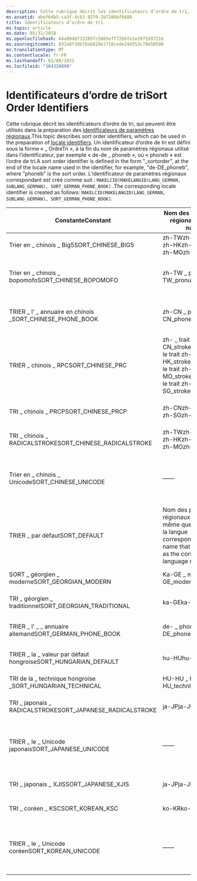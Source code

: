 ```yaml
---
description: Cette rubrique décrit les identificateurs d’ordre de tri, qui peuvent être utilisés dans la préparation des identificateurs de paramètres régionaux.
ms.assetid: abef64b5-ca3f-4cb3-92f0-1b7286bfb686
title: Identificateurs d’ordre de tri
ms.topic: article
ms.date: 05/31/2018
ms.openlocfilehash: 64a09d8f33285fc5665eff72bbfe1e2075597216
ms.sourcegitcommit: 831e8f3db78ab820e1710cede244553c70e50500
ms.translationtype: MT
ms.contentlocale: fr-FR
ms.lasthandoff: 01/08/2021
ms.locfileid: "104320890"
---
```

# <a name="sort-order-identifiers"></a><span data-ttu-id="9daae-103">Identificateurs d’ordre de tri</span><span class="sxs-lookup"><span data-stu-id="9daae-103">Sort Order Identifiers</span></span>

<span data-ttu-id="9daae-104">Cette rubrique décrit les identificateurs d’ordre de tri, qui peuvent être utilisés dans la préparation des [identificateurs de paramètres régionaux](locale-identifiers.md).</span><span class="sxs-lookup"><span data-stu-id="9daae-104">This topic describes sort order identifiers, which can be used in the preparation of [locale identifiers](locale-identifiers.md).</span></span> <span data-ttu-id="9daae-105">Un identificateur d’ordre de tri est défini sous la forme « \_ OrdreTri », à la fin du nom de paramètres régionaux utilisé dans l’identificateur, par exemple « de-de \_ phoneb », où « phoneb » est l’ordre de tri.</span><span class="sxs-lookup"><span data-stu-id="9daae-105">A sort order identifier is defined in the form "\_sortorder", at the end of the locale name used in the identifier, for example, "de-DE\_phoneb", where "phoneb" is the sort order.</span></span> <span data-ttu-id="9daae-106">L’identificateur de paramètres régionaux correspondant est créé comme suit : `MAKELCID(MAKELANGID(LANG_GERMAN, SUBLANG_GERMAN), SORT_GERMAN_PHONE_BOOK)` .</span><span class="sxs-lookup"><span data-stu-id="9daae-106">The corresponding locale identifier is created as follows: `MAKELCID(MAKELANGID(LANG_GERMAN, SUBLANG_GERMAN), SORT_GERMAN_PHONE_BOOK)`.</span></span>



| <span data-ttu-id="9daae-107">Constante</span><span class="sxs-lookup"><span data-stu-id="9daae-107">Constant</span></span>                      | <span data-ttu-id="9daae-108">Nom des paramètres régionaux</span><span class="sxs-lookup"><span data-stu-id="9daae-108">Locale name</span></span>                                                                                         | <span data-ttu-id="9daae-109">Signification</span><span class="sxs-lookup"><span data-stu-id="9daae-109">Meaning</span></span>                                                           |
|-------------------------------|-----------------------------------------------------------------------------------------------------|-------------------------------------------------------------------|
| <span data-ttu-id="9daae-110">Trier en \_ chinois \_ Big5</span><span class="sxs-lookup"><span data-stu-id="9daae-110">SORT\_CHINESE\_BIG5</span></span>           | <span data-ttu-id="9daae-111">zh-TW</span><span class="sxs-lookup"><span data-stu-id="9daae-111">zh-TW</span></span><br/> <span data-ttu-id="9daae-112">zh-HK</span><span class="sxs-lookup"><span data-stu-id="9daae-112">zh-HK</span></span><br/> <span data-ttu-id="9daae-113">zh-MO</span><span class="sxs-lookup"><span data-stu-id="9daae-113">zh-MO</span></span><br/>                                                  | <span data-ttu-id="9daae-114">Ordre Chinois BIG5</span><span class="sxs-lookup"><span data-stu-id="9daae-114">Chinese BIG5 order</span></span>                                                |
| <span data-ttu-id="9daae-115">Trier en \_ chinois \_ bopomofo</span><span class="sxs-lookup"><span data-stu-id="9daae-115">SORT\_CHINESE\_BOPOMOFO</span></span>       | <span data-ttu-id="9daae-116">zh-TW \_ pronun</span><span class="sxs-lookup"><span data-stu-id="9daae-116">zh-TW\_pronun</span></span>                                                                                       | <span data-ttu-id="9daae-117">Ordre bopomofo chinois traditionnel</span><span class="sxs-lookup"><span data-stu-id="9daae-117">Traditional Chinese Bopomofo order</span></span>                                |
| <span data-ttu-id="9daae-118">TRIER \_ l' \_ annuaire en chinois \_</span><span class="sxs-lookup"><span data-stu-id="9daae-118">SORT\_CHINESE\_PHONE\_BOOK</span></span>    | <span data-ttu-id="9daae-119">zh-CN \_ phoneb</span><span class="sxs-lookup"><span data-stu-id="9daae-119">zh-CN\_phoneb</span></span><br/>                                                                            | <span data-ttu-id="9daae-120">Commande de l’annuaire téléphonique chinois (nom)</span><span class="sxs-lookup"><span data-stu-id="9daae-120">Chinese phone book (surname) order</span></span>                                |
| <span data-ttu-id="9daae-121">TRIER \_ chinois \_ RPC</span><span class="sxs-lookup"><span data-stu-id="9daae-121">SORT\_CHINESE\_PRC</span></span>            | <span data-ttu-id="9daae-122">zh- \_ trait CN</span><span class="sxs-lookup"><span data-stu-id="9daae-122">zh-CN\_stroke</span></span><br/> <span data-ttu-id="9daae-123">le trait zh-HK \_</span><span class="sxs-lookup"><span data-stu-id="9daae-123">zh-HK\_stroke</span></span><br/> <span data-ttu-id="9daae-124">le trait zh-MO \_</span><span class="sxs-lookup"><span data-stu-id="9daae-124">zh-MO\_stroke</span></span><br/> <span data-ttu-id="9daae-125">le trait zh-SG \_</span><span class="sxs-lookup"><span data-stu-id="9daae-125">zh-SG\_stroke</span></span><br/> | <span data-ttu-id="9daae-126">Ordre de décompte de traits PRC chinois</span><span class="sxs-lookup"><span data-stu-id="9daae-126">PRC Chinese stroke count order</span></span>                                    |
| <span data-ttu-id="9daae-127">TRI \_ chinois \_ PRCP</span><span class="sxs-lookup"><span data-stu-id="9daae-127">SORT\_CHINESE\_PRCP</span></span>           | <span data-ttu-id="9daae-128">zh-CN</span><span class="sxs-lookup"><span data-stu-id="9daae-128">zh-CN</span></span><br/> <span data-ttu-id="9daae-129">zh-SG</span><span class="sxs-lookup"><span data-stu-id="9daae-129">zh-SG</span></span><br/>                                                                   | <span data-ttu-id="9daae-130">Ordre phonétique PRC chinois</span><span class="sxs-lookup"><span data-stu-id="9daae-130">PRC Chinese phonetic order</span></span>                                        |
| <span data-ttu-id="9daae-131">TRI \_ chinois \_ RADICALSTROKE</span><span class="sxs-lookup"><span data-stu-id="9daae-131">SORT\_CHINESE\_RADICALSTROKE</span></span>  | <span data-ttu-id="9daae-132">zh-TW</span><span class="sxs-lookup"><span data-stu-id="9daae-132">zh-TW</span></span><br/> <span data-ttu-id="9daae-133">zh-HK</span><span class="sxs-lookup"><span data-stu-id="9daae-133">zh-HK</span></span><br/> <span data-ttu-id="9daae-134">zh-MO</span><span class="sxs-lookup"><span data-stu-id="9daae-134">zh-MO</span></span><br/>                                                  | <span data-ttu-id="9daae-135">Clé chinoise/ordre des traits</span><span class="sxs-lookup"><span data-stu-id="9daae-135">Chinese radical/stroke order</span></span>                                      |
| <span data-ttu-id="9daae-136">Trier en \_ chinois \_ Unicode</span><span class="sxs-lookup"><span data-stu-id="9daae-136">SORT\_CHINESE\_UNICODE</span></span>        | <span data-ttu-id="9daae-137">—</span><span class="sxs-lookup"><span data-stu-id="9daae-137">—</span></span>                                                                                                   | <span data-ttu-id="9daae-138">Ordre Unicode chinois **Windows 2000 :** non pris en charge.</span><span class="sxs-lookup"><span data-stu-id="9daae-138">Chinese Unicode order **Windows 2000:** Not supported.</span></span><br/>  |
| <span data-ttu-id="9daae-139">TRIER \_ par défaut</span><span class="sxs-lookup"><span data-stu-id="9daae-139">SORT\_DEFAULT</span></span>                 | <span data-ttu-id="9daae-140">Nom des paramètres régionaux qui est le même que le nom de la langue correspondante</span><span class="sxs-lookup"><span data-stu-id="9daae-140">Locale name that is the same as the corresponding language name</span></span>                                     | <span data-ttu-id="9daae-141">Ordre de tri par défaut</span><span class="sxs-lookup"><span data-stu-id="9daae-141">Default sort order</span></span>                                                |
| <span data-ttu-id="9daae-142">SORT \_ géorgien \_ moderne</span><span class="sxs-lookup"><span data-stu-id="9daae-142">SORT\_GEORGIAN\_MODERN</span></span>        | <span data-ttu-id="9daae-143">Ka-GE \_ moderne</span><span class="sxs-lookup"><span data-stu-id="9daae-143">ka-GE\_modern</span></span>                                                                                       | <span data-ttu-id="9daae-144">Commande géorgien moderne</span><span class="sxs-lookup"><span data-stu-id="9daae-144">Georgian modern order</span></span>                                             |
| <span data-ttu-id="9daae-145">TRI \_ géorgien \_ traditionnel</span><span class="sxs-lookup"><span data-stu-id="9daae-145">SORT\_GEORGIAN\_TRADITIONAL</span></span>   | <span data-ttu-id="9daae-146">ka-GE</span><span class="sxs-lookup"><span data-stu-id="9daae-146">ka-GE</span></span>                                                                                               | <span data-ttu-id="9daae-147">Ordre traditionnel géorgien</span><span class="sxs-lookup"><span data-stu-id="9daae-147">Georgian traditional order</span></span>                                        |
| <span data-ttu-id="9daae-148">TRIER \_ l' \_ \_ annuaire allemand</span><span class="sxs-lookup"><span data-stu-id="9daae-148">SORT\_GERMAN\_PHONE\_BOOK</span></span>     | <span data-ttu-id="9daae-149">de- \_ phoneb</span><span class="sxs-lookup"><span data-stu-id="9daae-149">de-DE\_phoneb</span></span>                                                                                       | <span data-ttu-id="9daae-150">Ordre des annuaires téléphoniques allemands</span><span class="sxs-lookup"><span data-stu-id="9daae-150">German phone book order</span></span>                                           |
| <span data-ttu-id="9daae-151">TRIER \_ la \_ valeur par défaut hongroise</span><span class="sxs-lookup"><span data-stu-id="9daae-151">SORT\_HUNGARIAN\_DEFAULT</span></span>      | <span data-ttu-id="9daae-152">hu-HU</span><span class="sxs-lookup"><span data-stu-id="9daae-152">hu-HU</span></span>                                                                                               | <span data-ttu-id="9daae-153">Ordre hongrois par défaut</span><span class="sxs-lookup"><span data-stu-id="9daae-153">Hungarian default order</span></span>                                           |
| <span data-ttu-id="9daae-154">TRI de la \_ technique hongroise \_</span><span class="sxs-lookup"><span data-stu-id="9daae-154">SORT\_HUNGARIAN\_TECHNICAL</span></span>    | <span data-ttu-id="9daae-155">HU-HU \_ technl</span><span class="sxs-lookup"><span data-stu-id="9daae-155">hu-HU\_technl</span></span>                                                                                       | <span data-ttu-id="9daae-156">Commande technique hongroise</span><span class="sxs-lookup"><span data-stu-id="9daae-156">Hungarian technical order</span></span>                                         |
| <span data-ttu-id="9daae-157">TRI \_ japonais \_ RADICALSTROKE</span><span class="sxs-lookup"><span data-stu-id="9daae-157">SORT\_JAPANESE\_RADICALSTROKE</span></span> | <span data-ttu-id="9daae-158">ja-JP</span><span class="sxs-lookup"><span data-stu-id="9daae-158">ja-JP</span></span>                                                                                               | <span data-ttu-id="9daae-159">Clé japonaise/ordre des traits</span><span class="sxs-lookup"><span data-stu-id="9daae-159">Japanese radical/stroke order</span></span>                                     |
| <span data-ttu-id="9daae-160">TRIER \_ le \_ Unicode japonais</span><span class="sxs-lookup"><span data-stu-id="9daae-160">SORT\_JAPANESE\_UNICODE</span></span>       | <span data-ttu-id="9daae-161">—</span><span class="sxs-lookup"><span data-stu-id="9daae-161">—</span></span>                                                                                                   | <span data-ttu-id="9daae-162">Ordre Unicode japonais **Windows 2000 :** non pris en charge.</span><span class="sxs-lookup"><span data-stu-id="9daae-162">Japanese Unicode order **Windows 2000:** Not supported.</span></span><br/> |
| <span data-ttu-id="9daae-163">TRI \_ japonais \_ XJIS</span><span class="sxs-lookup"><span data-stu-id="9daae-163">SORT\_JAPANESE\_XJIS</span></span>          | <span data-ttu-id="9daae-164">ja-JP</span><span class="sxs-lookup"><span data-stu-id="9daae-164">ja-JP</span></span>                                                                                               | <span data-ttu-id="9daae-165">Ordre XJIS japonais</span><span class="sxs-lookup"><span data-stu-id="9daae-165">Japanese XJIS order</span></span>                                               |
| <span data-ttu-id="9daae-166">TRI \_ coréen \_ KSC</span><span class="sxs-lookup"><span data-stu-id="9daae-166">SORT\_KOREAN\_KSC</span></span>             | <span data-ttu-id="9daae-167">ko-KR</span><span class="sxs-lookup"><span data-stu-id="9daae-167">ko-KR</span></span>                                                                                               | <span data-ttu-id="9daae-168">Ordre KSC coréen</span><span class="sxs-lookup"><span data-stu-id="9daae-168">Korean KSC order</span></span>                                                  |
| <span data-ttu-id="9daae-169">TRIER \_ le \_ Unicode coréen</span><span class="sxs-lookup"><span data-stu-id="9daae-169">SORT\_KOREAN\_UNICODE</span></span>         | <span data-ttu-id="9daae-170">—</span><span class="sxs-lookup"><span data-stu-id="9daae-170">—</span></span>                                                                                                   | <span data-ttu-id="9daae-171">Ordre Unicode coréen **Windows 2000 :** non pris en charge.</span><span class="sxs-lookup"><span data-stu-id="9daae-171">Korean Unicode order **Windows 2000:** Not supported.</span></span><br/>   |



 

 

 




